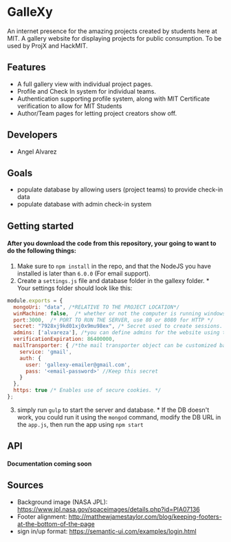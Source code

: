 # GalleXy
An internet presence for the amazing projects created by students here at MIT. A gallery website for displaying projects for public consumption. To be used by ProjX and HackMIT.

## Features
  * A full gallery view with individual project pages.
  * Profile and Check In system for individual teams.
  * Authentication supporting profile system, along with MIT Certificate verification to allow for MIT Students
  * Author/Team pages for letting project creators show off.

## Developers
  * Angel Alvarez

## Goals
  * populate database by allowing users (project teams) to provide check-in data
  * populate database with admin check-in system

## Getting started
#### After you download the code from this repository, your going to want to do the following things:
  1. Make sure to `npm install` in the repo, and that the NodeJS you have installed is later than `6.0.0` (For email support).
  2. Create a `settings.js` file and database folder in the gallexy folder.
    * Your settings folder should look like this:
```javascript
module.exports = {
  mongoUri: "data", /*RELATIVE TO THE PROJECT LOCATION*/
  winMachine: false,  /* whether or not the computer is running windows, or linux/mac OS. This affects the automation of the tasks.*/
  port:3000,  /* PORT TO RUN THE SERVER, use 80 or 8080 for HTTP */
  secret: "7928xj9kd01xj0x9mu98ex", /* Secret used to create sessions. keep secret. */
  admins: ['alvareza'], /*you can define admins for the website using their kerberos. */
  verificationExpiration: 86400000,
  mailTransporter: { /*the mail transporter object can be customized based on the nodemailer documentation*/
    service: 'gmail',
    auth: {
      user: 'gallexy-emailer@gmail.com',
      pass: '<email-password>' //Keep this secret
    }
  },
  https: true /* Enables use of secure cookies. */
};
```
  3. simply run `gulp` to start the server and database.
    * If the DB doesn't work, you could run it using the `mongod` command, modify the DB URL in the `app.js`, then run the app using `npm start`
## API
#### Documentation coming soon 

## Sources
* Background image (NASA JPL): https://www.jpl.nasa.gov/spaceimages/details.php?id=PIA07136
* Footer alignment: http://matthewjamestaylor.com/blog/keeping-footers-at-the-bottom-of-the-page
* sign in/up format: https://semantic-ui.com/examples/login.html
